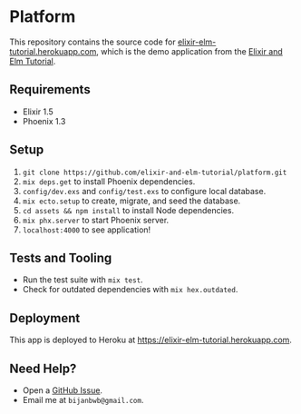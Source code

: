 # Platform

This repository contains the source code for
[elixir-elm-tutorial.herokuapp.com](https://elixir-elm-tutorial.herokuapp.com),
which is the demo application from the
[Elixir and Elm Tutorial](https://leanpub.com/elixir-elm-tutorial).

## Requirements

- Elixir 1.5
- Phoenix 1.3

## Setup

1. `git clone https://github.com/elixir-and-elm-tutorial/platform.git`
2. `mix deps.get` to install Phoenix dependencies.
3. `config/dev.exs` and `config/test.exs` to configure local database.
4. `mix ecto.setup` to create, migrate, and seed the database.
5. `cd assets && npm install` to install Node dependencies.
6. `mix phx.server` to start Phoenix server.
7. `localhost:4000` to see application!

## Tests and Tooling

- Run the test suite with `mix test`.
- Check for outdated dependencies with `mix hex.outdated`.

## Deployment

This app is deployed to Heroku at https://elixir-elm-tutorial.herokuapp.com.

## Need Help?

- Open a [GitHub Issue](https://github.com/elixir-elm-tutorial/platform/issues).
- Email me at `bijanbwb@gmail.com`.

